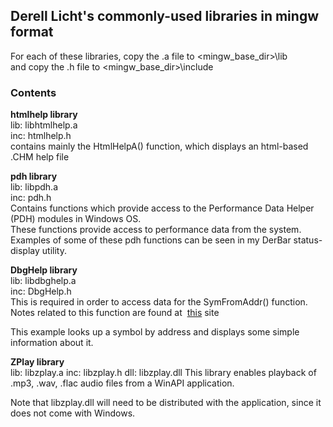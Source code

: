 ## Derell Licht's commonly-used libraries in mingw format

For each of these libraries, copy the .a file to <mingw_base_dir>\lib  
and copy the .h file to <mingw_base_dir>\include

### Contents

**htmlhelp library**  
lib: libhtmlhelp.a  
inc: htmlhelp.h  
contains mainly the HtmlHelpA() function, which displays an html-based .CHM help file

**pdh library**  
lib: libpdh.a  
inc: pdh.h  
Contains functions which provide access to the Performance Data Helper (PDH)
modules in Windows OS.  
These functions provide access to performance data from the system.  
Examples of some of these pdh functions can be seen in my DerBar status-display utility.

**DbgHelp library**  
lib: libdbghelp.a  
inc: DbgHelp.h  
This is required in order to access data for the SymFromAddr() function.  
Notes related to this function are found at&nbsp;
<A HREF="http://www.debuginfo.com/examples/src/SymFromAddr.cpp">this</A>&nbsp;site<br>

This example looks up a symbol by address and displays some simple information about it. 

**ZPlay library**  
lib: libzplay.a
inc: libzplay.h
dll: libzplay.dll
This library enables playback of .mp3, .wav, .flac audio files from a WinAPI
application.

Note that libzplay.dll will need to be distributed with the application,
since it does not come with Windows.


